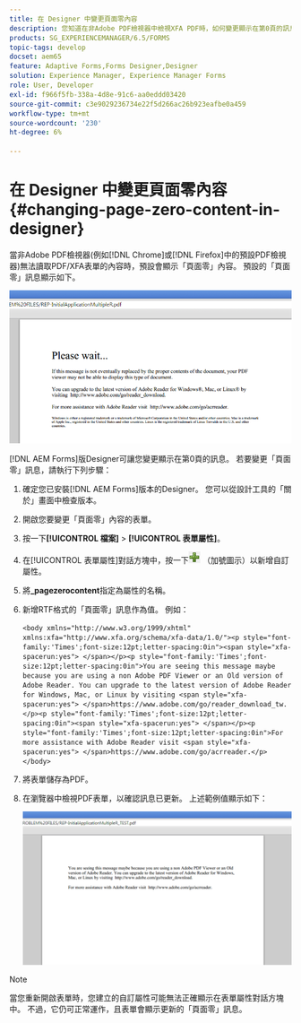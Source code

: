 ```yaml
---
title: 在 Designer 中變更頁面零內容
description: 您知道在非Adobe PDF檢視器中檢視XFA PDF時，如何變更顯示在第0頁的訊息？
products: SG_EXPERIENCEMANAGER/6.5/FORMS
topic-tags: develop
docset: aem65
feature: Adaptive Forms,Forms Designer,Designer
solution: Experience Manager, Experience Manager Forms
role: User, Developer
exl-id: f966f5fb-338a-4d8e-91c6-aa0eddd03420
source-git-commit: c3e9029236734e22f5d266ac26b923eafbe0a459
workflow-type: tm+mt
source-wordcount: '230'
ht-degree: 6%

---
```


# 在 Designer 中變更頁面零內容 {#changing-page-zero-content-in-designer}

當非Adobe PDF檢視器(例如[!DNL Chrome]或[!DNL Firefox]中的預設PDF檢視器)無法讀取PDF/XFA表單的內容時，預設會顯示「頁面零」內容。 預設的「頁面零」訊息顯示如下。

![defaultpage0message](assets/defaultpage0message.png)

[!DNL AEM Forms]版Designer可讓您變更顯示在第0頁的訊息。 若要變更「頁面零」訊息，請執行下列步驟：

1. 確定您已安裝[!DNL AEM Forms]版本的Designer。 您可以從設計工具的「關於」畫面中檢查版本。

1. 開啟您要變更「頁面零」內容的表單。

1. 按一下&#x200B;**[!UICONTROL 檔案]** > **[!UICONTROL 表單屬性]**。

1. 在[!UICONTROL 表單屬性]對話方塊中，按一下![加號](assets/plus.png) （加號圖示）以新增自訂屬性。

1. 將&#x200B;**_pagezerocontent**&#x200B;指定為屬性的名稱。
1. 新增RTF格式的「頁面零」訊息作為值。 例如：


   `<body xmlns="http://www.w3.org/1999/xhtml" xmlns:xfa="http://www.xfa.org/schema/xfa-data/1.0/"><p style="font-family:'Times';font-size:12pt;letter-spacing:0in"><span style="xfa-spacerun:yes"> </span></p><p style="font-family:'Times';font-size:12pt;letter-spacing:0in">You are seeing this message maybe because you are using a non Adobe PDF Viewer or an Old version of Adobe Reader. You can upgrade to the latest version of Adobe Reader for Windows, Mac, or Linux by visiting <span style="xfa-spacerun:yes"> </span>https://www.adobe.com/go/reader_download_tw.</p><p style="font-family:'Times';font-size:12pt;letter-spacing:0in"><span style="xfa-spacerun:yes"> </span></p><p style="font-family:'Times';font-size:12pt;letter-spacing:0in">For more assistance with Adobe Reader visit <span style="xfa-spacerun:yes"> </span>https://www.adobe.com/go/acrreader.</p></body>`

1. 將表單儲存為PDF。

1. 在瀏覽器中檢視PDF表單，以確認訊息已更新。 上述範例值顯示如下：

   ![changedmessage](assets/changedmessage.png)

>[!NOTE]
>
>當您重新開啟表單時，您建立的自訂屬性可能無法正確顯示在表單屬性對話方塊中。 不過，它仍可正常運作，且表單會顯示更新的「頁面零」訊息。

